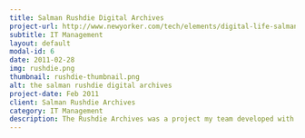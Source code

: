 ```yaml
---
title: Salman Rushdie Digital Archives
project-url: http://www.newyorker.com/tech/elements/digital-life-salman-rushdie
subtitle: IT Management
layout: default
modal-id: 6
date: 2011-02-28
img: rushdie.png
thumbnail: rushdie-thumbnail.png
alt: the salman rushdie digital archives
project-date: Feb 2011
client: Salman Rushdie Archives
category: IT Management
description: The Rushdie Archives was a project my team developed with grant funding for the Emory University Special Collections Library.  It featured a first of its kind emulated environment recovered through digital forensics and preserved through our digital archive.  I primarily provided project planning, consulted on the design and worked to help develop a project plan for the Software Engineers on my team.
---
```

